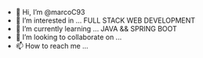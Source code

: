 - 👋 Hi, I’m @marcoC93
- 👀 I’m interested in ... FULL STACK WEB DEVELOPMENT
- 🌱 I’m currently learning ... JAVA && SPRING BOOT
- 💞️ I’m looking to collaborate on ...
- 📫 How to reach me ...

<!---
marcoC93/marcoC93 is a ✨ special ✨ repository because its `README.md` (this file) appears on your GitHub profile.
You can click the Preview link to take a look at your changes.
--->
